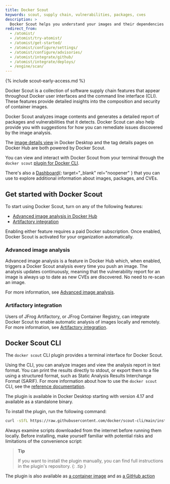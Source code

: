 ```yaml
---
title: Docker Scout
keywords: scout, supply chain, vulnerabilities, packages, cves
description: >
  Docker Scout helps you understand your images and their dependencies
redirect_from:
  - /atomist/
  - /atomist/try-atomist/
  - /atomist/get-started/
  - /atomist/configure/settings/
  - /atomist/configure/advisories/
  - /atomist/integrate/github/
  - /atomist/integrate/deploys/
  - /engine/scan/
---
```


{% include scout-early-access.md %}

Docker Scout is a collection of software supply chain features that appear
throughout Docker user interfaces and the command line interface (CLI). These features provide detailed
insights into the composition and security of container images.

Docker Scout analyzes image contents and generates a detailed report of
packages and vulnerabilities that it detects. Docker Scout can also help provide
you with suggestions for how you can remediate issues discovered by the image
analysis.

The [image details view](./image-details-view.md) in Docker Desktop and the tag
details pages on Docker Hub are both powered by Docker Scout.

You can view and interact with Docker Scout from your terminal through the
`docker scout`
[plugin for Docker CLI](../engine/reference/commandline/scout_cves.md).

There's also a [Dashboard](https://scout.docker.com){: target="\_blank"
rel="noopener" } that you can use to explore additional information about
images, packages, and CVEs.

## Get started with Docker Scout

To start using Docker Scout, turn on any of the following features:

- [Advanced image analysis in Docker Hub](./advanced-image-analysis.md)
- [Artifactory integration](./artifactory.md)

Enabling either feature requires a paid Docker subscription. Once enabled,
Docker Scout is activated for your organization automatically.

### Advanced image analysis

Advanced image analysis is a feature in Docker Hub which, when enabled, triggers
a Docker Scout analysis every time you push an image. The analysis updates
continuously, meaning that the vulnerability report for an image is always up to
date as new CVEs are discovered. No need to re-scan an image.

For more information, see
[Advanced image analysis](./advanced-image-analysis.md).

### Artifactory integration

Users of JFrog Artifactory, or JFrog Container Registry, can integrate Docker
Scout to enable automatic analysis of images locally and remotely. For more information, see
[Artifactory integration](./artifactory.md).

## Docker Scout CLI

The `docker scout` CLI plugin provides a terminal interface for Docker Scout.

Using the CLI, you can analyze images and view the analysis report in text
format. You can print the results directly to stdout, or export them to a file
using a structured format, such as Static Analysis Results Interchange Format
(SARIF). For more information about how to use the `docker scout` CLI, see the
[reference documentation](../engine/reference/commandline/scout_cves.md).

The plugin is available in Docker Desktop starting with version 4.17 and available
as a standalone binary.

To install the plugin, run the following command:

```bash
curl -sSfL https://raw.githubusercontent.com/docker/scout-cli/main/install.sh | sh -s --
```

Always examine scripts downloaded from the internet before running them locally. Before installing, make yourself familiar with potential risks and limitations of the convenience script:

> **Tip**
>
> If you want to install the plugin manually, you can find full instructions in the plugin's repository.
{: .tip }

The plugin is also available as [a container image](https://hub.docker.com/r/docker/scout-cli) and as [a GitHub action](https://github.com/docker/scout-action)